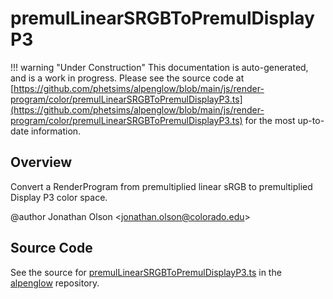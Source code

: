# premulLinearSRGBToPremulDisplayP3

!!! warning "Under Construction"
    This documentation is auto-generated, and is a work in progress. Please see the source code at
    [https://github.com/phetsims/alpenglow/blob/main/js/render-program/color/premulLinearSRGBToPremulDisplayP3.ts](https://github.com/phetsims/alpenglow/blob/main/js/render-program/color/premulLinearSRGBToPremulDisplayP3.ts) for the most up-to-date information.

## Overview

Convert a RenderProgram from premultiplied linear sRGB to premultiplied Display P3 color space.

@author Jonathan Olson &lt;jonathan.olson@colorado.edu&gt;



## Source Code

See the source for [premulLinearSRGBToPremulDisplayP3.ts](https://github.com/phetsims/alpenglow/blob/main/js/render-program/color/premulLinearSRGBToPremulDisplayP3.ts) in the [alpenglow](https://github.com/phetsims/alpenglow) repository.
